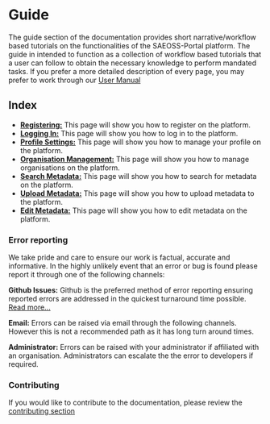 # Guide

The guide section of the documentation provides short narrative/workflow based tutorials on the functionalities of the SAEOSS-Portal platform. The guide in intended to function as a collection of workflow based tutorials that a user can follow to obtain the necessary knowledge to perform mandated tasks. If you prefer a more detailed description of every page, you may prefer to work through our [User Manual](../manual/index.md)

## Index

* **[Registering:](./registering.md)** This page will show you how to register on the platform.
* **[Logging In:](./logging-in.md)** This page will show you how to log in to the platform.
* **[Profile Settings:](./profile-management.md)** This page will show you how to manage your profile on the platform.
* **[Organisation Management:](./organisation-management.md)** This page will show you how to manage organisations on the platform.
* **[Search Metadata:](./search-metadata.md)** This page will show you how to search for metadata on the platform.
* **[Upload Metadata:](./create-metadata.md)** This page will show you how to upload metadata to the platform.
* **[Edit Metadata:](./edit-metadata.md)** This page will show you how to edit metadata on the platform.

### Error reporting

We take pride and care to ensure our work is factual, accurate and informative. In the highly unlikely event that an error or bug is found please report it through one of the following channels:

**Github Issues:** Github is the preferred method of error reporting ensuring reported errors are addressed in the quickest turnaround time possible. [Read more...](opening-issues.md)

**Email:** Errors can be raised via email through the following channels. However this is not a recommended path as it has long turn around times.

<!-- we need permission to do this before implementing the mails

- info@kartoza.com
- example@sansa.com
- example@saeonn.com -->

**Administrator:** Errors can be raised with your administrator if affiliated with an organisation. Administrators can escalate the the error to developers if required.

### Contributing

If you would like to contribute to the documentation, please review the [contributing section](../../about/contributing.md)
